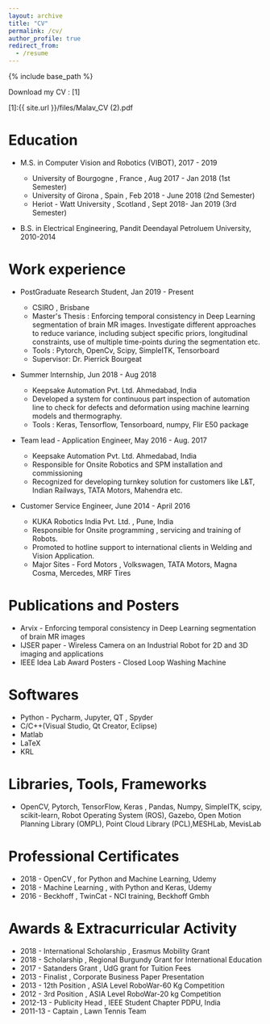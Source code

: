 ```yaml
---
layout: archive
title: "CV"
permalink: /cv/
author_profile: true
redirect_from:
  - /resume
---
```


{% include base_path %}

Download my CV : [1]

[1]:{{ site.url }}/files/Malav_CV (2).pdf

Education
======
* M.S. in Computer Vision and Robotics (VIBOT), 2017 - 2019
   * University of Bourgogne , France , Aug 2017 - Jan 2018 (1st Semester)
   * University of Girona , Spain , Feb 2018 - June 2018 (2nd Semester)
   * Heriot - Watt University , Scotland , Sept 2018- Jan 2019 (3rd Semester)
 
* B.S. in Electrical Engineering, Pandit Deendayal Petroluem University, 2010-2014

Work experience
======
* PostGraduate Research Student, Jan 2019 - Present 
  * CSIRO , Brisbane
  * Master's Thesis : Enforcing temporal consistency in Deep Learning segmentation of brain MR images. Investigate different approaches to reduce variance, including subject specific priors, longitudinal constraints, use of multiple time-points during the segmentation etc.
  * Tools : Pytorch, OpenCv, Scipy, SimpleITK, Tensorboard 
  * Supervisor: Dr. Pierrick Bourgeat
  
* Summer Internship, Jun 2018 - Aug 2018
  * Keepsake Automation Pvt. Ltd. Ahmedabad, India
  * Developed a system for continuous part inspection of automation line to check for defects and deformation using machine    learning models and thermography.
  * Tools : Keras, Tensorflow, Tensorboard, numpy, Flir E50 package

* Team lead - Application Engineer,  May 2016 - Aug. 2017
  * Keepsake Automation Pvt. Ltd. Ahmedabad, India
  * Responsible for Onsite Robotics and SPM installation and commissioning
  * Recognized for developing turnkey solution for customers like L&T, Indian Railways, TATA Motors, Mahendra etc.

* Customer Service Engineer, June 2014 - April 2016
  * KUKA Robotics India Pvt. Ltd. , Pune, India
  * Responsible for Onsite programming , servicing and training of Robots.
  * Promoted to hotline support to international clients in Welding and Vision Application.
  * Major Sites - Ford Motors , Volkswagen, TATA Motors, Magna Cosma, Mercedes, MRF Tires

Publications and Posters
======

* Arvix - Enforcing temporal consistency in Deep Learning segmentation of brain MR images 	
* IJSER paper -  Wireless Camera on an Industrial Robot for 2D and 3D imaging and applications
* IEEE Idea Lab Award Posters -  Closed Loop Washing Machine

  
Softwares
======

* Python - Pycharm, Jupyter, QT , Spyder
* C/C++(Visual Studio, Qt Creator, Eclipse)
* Matlab 
* LaTeX
* KRL

Libraries, Tools, Frameworks
=======

* OpenCV, Pytorch, TensorFlow, Keras , Pandas, Numpy, SimpleITK, scipy, scikit-learn, Robot
 Operating System (ROS), Gazebo, Open Motion Planning Library (OMPL), Point Cloud Library
 (PCL),MESHLab, MevisLab

Professional Certificates
=======

* 2018 - OpenCV , for Python and Machine Learning, Udemy
* 2018 - Machine Learning , with Python and Keras, Udemy
* 2016 - Beckhoff , TwinCat - NCI training, Beckhoff Gmbh

Awards & Extracurricular Activity
========

* 2018 - International Scholarship , Erasmus Mobility Grant
* 2018  - Scholarship , Regional Burgundy Grant for International Education
* 2017  - Satanders Grant , UdG grant for Tuition Fees
* 2013  - Finalist , Corporate Business Paper Presentation
* 2013  - 12th Position , ASIA Level RoboWar-60 Kg Competition
* 2012  - 3rd Position , ASIA Level RoboWar-20 kg Competition
* 2012-13 -  Publicity Head , IEEE Student Chapter PDPU, India
* 2011-13 - Captain , Lawn Tennis Team
